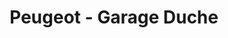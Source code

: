 ---
title: "Peugeot - Garage Duche"
url: /hanches/peugeot-garage-duche/
shop: réparation de voitures
---